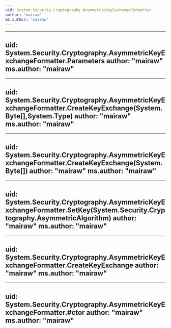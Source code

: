 ```yaml
---
uid: System.Security.Cryptography.AsymmetricKeyExchangeFormatter
author: "mairaw"
ms.author: "mairaw"
---
```


---
uid: System.Security.Cryptography.AsymmetricKeyExchangeFormatter.Parameters
author: "mairaw"
ms.author: "mairaw"
---

---
uid: System.Security.Cryptography.AsymmetricKeyExchangeFormatter.CreateKeyExchange(System.Byte[],System.Type)
author: "mairaw"
ms.author: "mairaw"
---

---
uid: System.Security.Cryptography.AsymmetricKeyExchangeFormatter.CreateKeyExchange(System.Byte[])
author: "mairaw"
ms.author: "mairaw"
---

---
uid: System.Security.Cryptography.AsymmetricKeyExchangeFormatter.SetKey(System.Security.Cryptography.AsymmetricAlgorithm)
author: "mairaw"
ms.author: "mairaw"
---

---
uid: System.Security.Cryptography.AsymmetricKeyExchangeFormatter.CreateKeyExchange
author: "mairaw"
ms.author: "mairaw"
---

---
uid: System.Security.Cryptography.AsymmetricKeyExchangeFormatter.#ctor
author: "mairaw"
ms.author: "mairaw"
---
